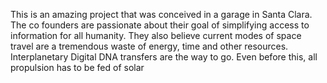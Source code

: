 This is an amazing project that was conceived in a garage in Santa Clara. 
The co founders are passionate about their goal of simplifying access to information for all humanity. 
They also believe current modes of space travel are a tremendous waste of energy, time and other resources. 
Interplanetary Digital DNA transfers are the way to go. 
Even before this, all propulsion has to be fed of solar
